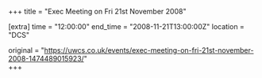 +++
title = "Exec Meeting on Fri 21st November 2008"

[extra]
time = "12:00:00"
end_time = "2008-11-21T13:00:00Z"
location = "DCS"

original = "https://uwcs.co.uk/events/exec-meeting-on-fri-21st-november-2008-1474489015923/"    
+++



